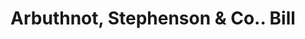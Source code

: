 ---
doi: 10.7916/D8B296D3
date_other: '1880'
date_other_textual: 1880-1889
form: printed ephemera
genre:
- Invoices
name:
- Arbuthnot, Stephenson & Co.
object_in_context_url: https://biggert.cul.columbia.edu/items/view/ave_biggert_01463
subject_hierarchical_geographic:
- Pittsburgh, Pennsylvania, United States
subject_name:
- Arbuthnot, Stephenson & Co.
title: Arbuthnot, Stephenson & Co.. Bill
sort_title: Arbuthnot, Stephenson & Co.. Bill
call_number: ave_biggert_01463
coordinates:
- 40.439722222222215,-79.97638888888889
pid: ave_biggert_01463
identifiers: ave_biggert_01463
canvas_id: ldpd:396724
permalink: "/items/ave_biggert_01463/"
layout: iiif-image-page
---